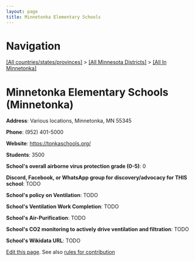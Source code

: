 ```yaml
---
layout: page
title: Minnetonka Elementary Schools
---
```

# Navigation

[[All countries/states/provinces]](../../..) > [[All Minnesota Districts]](../..) > [[All In Minnetonka]](..)

# Minnetonka Elementary Schools (Minnetonka)

**Address**: Various locations, Minnetonka, MN 55345

**Phone**: (952) 401-5000

**Website**: <https://tonkaschools.org/>

**Students**: 3500

**School's overall airborne virus protection grade (0-5)**: 0

**Discord, Facebook, or WhatsApp group for discovery/advocacy for THIS school**: TODO

**School's policy on Ventilation**: TODO

**School's Ventilation Work Completion**: TODO

**School's Air-Purification**: TODO

**School's CO2 monitoring to actively drive ventilation and filtration**: TODO

**School's Wikidata URL**: TODO


[Edit this page](https://github.com/ventilate-schools/MN/edit/main/./Minnetonka/Minnetonka_Elementary_Schools.md). See also [rules for contribution](../../../contribution-rules/)